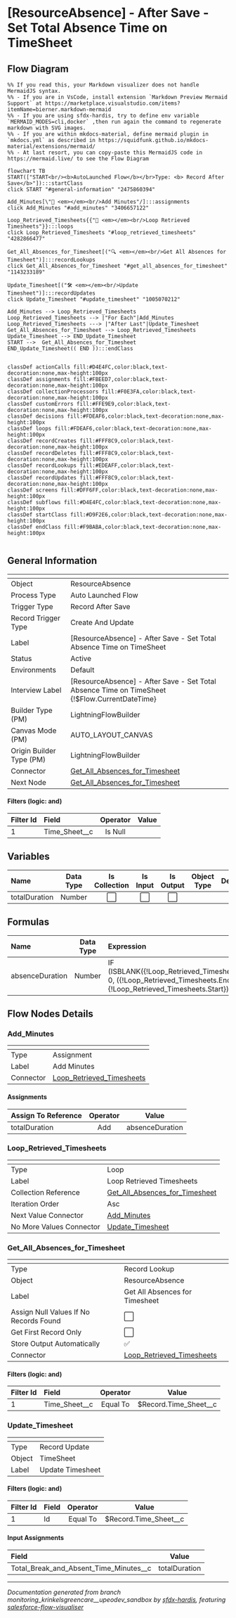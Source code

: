 # [ResourceAbsence] - After Save - Set Total Absence Time on TimeSheet

## Flow Diagram

```mermaid
%% If you read this, your Markdown visualizer does not handle MermaidJS syntax.
%% - If you are in VsCode, install extension `Markdown Preview Mermaid Support` at https://marketplace.visualstudio.com/items?itemName=bierner.markdown-mermaid
%% - If you are using sfdx-hardis, try to define env variable `MERMAID_MODES=cli,docker` ,then run again the command to regenerate markdown with SVG images.
%% - If you are within mkdocs-material, define mermaid plugin in `mkdocs.yml` as described in https://squidfunk.github.io/mkdocs-material/extensions/mermaid/
%% - At last resort, you can copy-paste this MermaidJS code in https://mermaid.live/ to see the Flow Diagram

flowchart TB
START(["START<br/><b>AutoLaunched Flow</b></br>Type: <b> Record After Save</b>"]):::startClass
click START "#general-information" "2475860394"

Add_Minutes[\"🟰 <em></em><br/>Add Minutes"/]:::assignments
click Add_Minutes "#add_minutes" "3406657122"

Loop_Retrieved_Timesheets{{"🔁 <em></em><br/>Loop Retrieved Timesheets"}}:::loops
click Loop_Retrieved_Timesheets "#loop_retrieved_timesheets" "4282866477"

Get_All_Absences_for_Timesheet[("🔍 <em></em><br/>Get All Absences for Timesheet")]:::recordLookups
click Get_All_Absences_for_Timesheet "#get_all_absences_for_timesheet" "1143233189"

Update_Timesheet[("🛠️ <em></em><br/>Update Timesheet")]:::recordUpdates
click Update_Timesheet "#update_timesheet" "1005070212"

Add_Minutes --> Loop_Retrieved_Timesheets
Loop_Retrieved_Timesheets --> |"For Each"|Add_Minutes
Loop_Retrieved_Timesheets ---> |"After Last"|Update_Timesheet
Get_All_Absences_for_Timesheet --> Loop_Retrieved_Timesheets
Update_Timesheet --> END_Update_Timesheet
START -->  Get_All_Absences_for_Timesheet
END_Update_Timesheet(( END )):::endClass


classDef actionCalls fill:#D4E4FC,color:black,text-decoration:none,max-height:100px
classDef assignments fill:#FBEED7,color:black,text-decoration:none,max-height:100px
classDef collectionProcessors fill:#F0E3FA,color:black,text-decoration:none,max-height:100px
classDef customErrors fill:#FFE9E9,color:black,text-decoration:none,max-height:100px
classDef decisions fill:#FDEAF6,color:black,text-decoration:none,max-height:100px
classDef loops fill:#FDEAF6,color:black,text-decoration:none,max-height:100px
classDef recordCreates fill:#FFF8C9,color:black,text-decoration:none,max-height:100px
classDef recordDeletes fill:#FFF8C9,color:black,text-decoration:none,max-height:100px
classDef recordLookups fill:#EDEAFF,color:black,text-decoration:none,max-height:100px
classDef recordUpdates fill:#FFF8C9,color:black,text-decoration:none,max-height:100px
classDef screens fill:#DFF6FF,color:black,text-decoration:none,max-height:100px
classDef subflows fill:#D4E4FC,color:black,text-decoration:none,max-height:100px
classDef startClass fill:#D9F2E6,color:black,text-decoration:none,max-height:100px
classDef endClass fill:#F9BABA,color:black,text-decoration:none,max-height:100px


```

<!-- Flow description -->

## General Information

|<!-- -->|<!-- -->|
|:---|:---|
|Object|ResourceAbsence|
|Process Type| Auto Launched Flow|
|Trigger Type| Record After Save|
|Record Trigger Type| Create And Update|
|Label|[ResourceAbsence] - After Save - Set Total Absence Time on TimeSheet|
|Status|Active|
|Environments|Default|
|Interview Label|[ResourceAbsence] - After Save - Set Total Absence Time on TimeSheet {!$Flow.CurrentDateTime}|
| Builder Type (PM)|LightningFlowBuilder|
| Canvas Mode (PM)|AUTO_LAYOUT_CANVAS|
| Origin Builder Type (PM)|LightningFlowBuilder|
|Connector|[Get_All_Absences_for_Timesheet](#get_all_absences_for_timesheet)|
|Next Node|[Get_All_Absences_for_Timesheet](#get_all_absences_for_timesheet)|


#### Filters (logic: **and**)

|Filter Id|Field|Operator|Value|
|:-- |:-- |:--:|:--: |
|1|Time_Sheet__c| Is Null|<!-- -->|


## Variables

|Name|Data Type|Is Collection|Is Input|Is Output|Object Type|Description|
|:-- |:--:|:--:|:--:|:--:|:--:|:--  |
|totalDuration|Number|⬜|⬜|⬜|<!-- -->|<!-- -->|


## Formulas

|Name|Data Type|Expression|Description|
|:-- |:--:|:-- |:--  |
|absenceDuration|Number|IF (ISBLANK({!Loop_Retrieved_Timesheets.Start}), 0, ({!Loop_Retrieved_Timesheets.End}- {!Loop_Retrieved_Timesheets.Start})*24*60)|<!-- -->|


## Flow Nodes Details

### Add_Minutes

|<!-- -->|<!-- -->|
|:---|:---|
|Type|Assignment|
|Label|Add Minutes|
|Connector|[Loop_Retrieved_Timesheets](#loop_retrieved_timesheets)|


#### Assignments

|Assign To Reference|Operator|Value|
|:-- |:--:|:--: |
|totalDuration| Add|absenceDuration|




### Loop_Retrieved_Timesheets

|<!-- -->|<!-- -->|
|:---|:---|
|Type|Loop|
|Label|Loop Retrieved Timesheets|
|Collection Reference|[Get_All_Absences_for_Timesheet](#get_all_absences_for_timesheet)|
|Iteration Order|Asc|
|Next Value Connector|[Add_Minutes](#add_minutes)|
|No More Values Connector|[Update_Timesheet](#update_timesheet)|


### Get_All_Absences_for_Timesheet

|<!-- -->|<!-- -->|
|:---|:---|
|Type|Record Lookup|
|Object|ResourceAbsence|
|Label|Get All Absences for Timesheet|
|Assign Null Values If No Records Found|⬜|
|Get First Record Only|⬜|
|Store Output Automatically|✅|
|Connector|[Loop_Retrieved_Timesheets](#loop_retrieved_timesheets)|


#### Filters (logic: **and**)

|Filter Id|Field|Operator|Value|
|:-- |:-- |:--:|:--: |
|1|Time_Sheet__c| Equal To|$Record.Time_Sheet__c|




### Update_Timesheet

|<!-- -->|<!-- -->|
|:---|:---|
|Type|Record Update|
|Object|TimeSheet|
|Label|Update Timesheet|


#### Filters (logic: **and**)

|Filter Id|Field|Operator|Value|
|:-- |:-- |:--:|:--: |
|1|Id| Equal To|$Record.Time_Sheet__c|




#### Input Assignments

|Field|Value|
|:-- |:--: |
|Total_Break_and_Absent_Time_Minutes__c|totalDuration|








___

_Documentation generated from branch monitoring_krinkelsgreencare__upeodev_sandbox by [sfdx-hardis](https://sfdx-hardis.cloudity.com), featuring [salesforce-flow-visualiser](https://github.com/toddhalfpenny/salesforce-flow-visualiser)_
